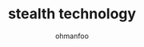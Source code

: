 ---
author: ohmanfoo
created: '2022-08-07'
source: '#todo'
tags: ' #;'
title: stealth technology
---